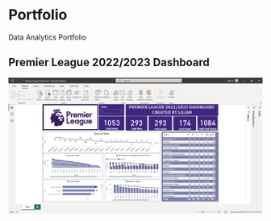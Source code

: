 # Portfolio
Data Analytics Portfolio

## Premier League 2022/2023 Dashboard
![Premier League 2022/2023 Dashboard](https://github.com/lilianafuwape/Portfolio/blob/main/images/Premier%20League.png)

